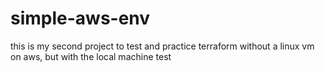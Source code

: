 # simple-aws-env
this is my second project to test and practice terraform without a linux vm on aws, but with the local machine
test
